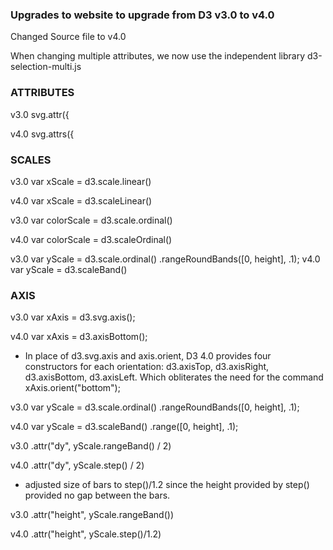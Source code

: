 
### Upgrades to website to upgrade from D3 v3.0 to v4.0

Changed Source file to v4.0 
 <script src="https://d3js.org/d3.v4.min.js"></script>   

When changing multiple attributes, we now use the independent library d3-selection-multi.js
<script src="https://d3js.org/d3-selection-multi.v0.4.min.js"></script>


### ATTRIBUTES 

v3.0  svg.attr({

v4.0  svg.attrs({

### SCALES

v3.0    var xScale = d3.scale.linear()

v4.0    var xScale = d3.scaleLinear()



v3.0 var colorScale = d3.scale.ordinal()

v4.0 var colorScale = d3.scaleOrdinal()



v3.0 var yScale = d3.scale.ordinal()
            .rangeRoundBands([0, height], .1);
v4.0 var yScale = d3.scaleBand()


### AXIS

v3.0 var xAxis = d3.svg.axis();

v4.0 var xAxis = d3.axisBottom();

* In place of d3.svg.axis and axis.orient, D3 4.0 provides four constructors for each orientation: d3.axisTop, d3.axisRight, d3.axisBottom, d3.axisLeft.  Which obliterates the need for the command xAxis.orient("bottom");



v3.0  var yScale = d3.scale.ordinal()
       .rangeRoundBands([0, height], .1);

v4.0  var yScale = d3.scaleBand()
            .range([0, height], .1);


v3.0   .attr("dy", yScale.rangeBand() / 2)

v4.0   .attr("dy", yScale.step() / 2)


* adjusted size of bars to step()/1.2 since the height provided by step() provided no gap between the bars. 

v3.0      .attr("height", yScale.rangeBand())

v4.0      .attr("height", yScale.step()/1.2)